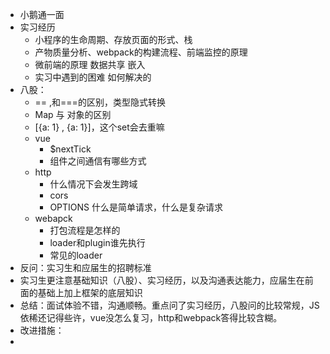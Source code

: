 - 小鹅通一面
- 实习经历
	- 小程序的生命周期、存放页面的形式、栈
	- 产物质量分析、webpack的构建流程、前端监控的原理
	- 微前端的原理 数据共享 嵌入
	- 实习中遇到的困难 如何解决的
- 八股：
	- == ,和===的区别，类型隐式转换
	- Map 与 对象的区别
	- [{a: 1} , {a: 1}]，这个set会去重嘛
	- vue
		- $nextTick
		- 组件之间通信有哪些方式
	- http
		- 什么情况下会发生跨域
		- cors
		- OPTIONS 什么是简单请求，什么是复杂请求
	- webapck
		- 打包流程是怎样的
		- loader和plugin谁先执行
		- 常见的loader
- 反问：实习生和应届生的招聘标准
- 实习生更注意基础知识（八股）、实习经历，以及沟通表达能力，应届生在前面的基础上加上框架的底层知识
- 总结：面试体验不错，沟通顺畅。重点问了实习经历，八股问的比较常规，JS依稀还记得些许，vue没怎么复习，http和webpack答得比较含糊。
- 改进措施：
-